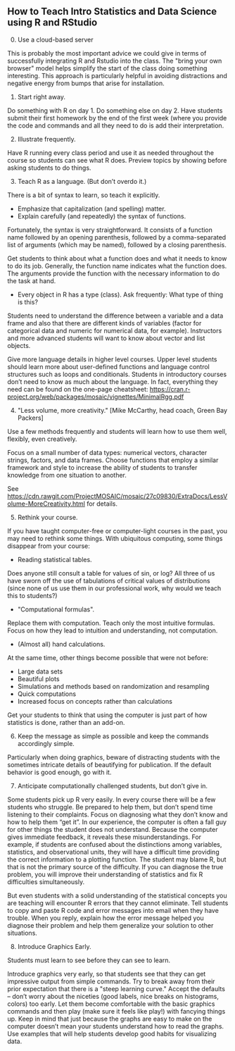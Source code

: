 ## How to Teach Intro Statistics and Data Science using R and RStudio

0. Use a cloud-based server

This is probably the most important advice we could give in terms of successfully 
integrating R and Rstudio into the class.  The "bring your own browser" model helps 
simplify the start of the class doing something interesting.  This approach is 
particularly helpful in avoiding 
distractions and negative energy from bumps that arise for installation.

1. Start right away.

Do something with R on day 1. Do something else on day 2. Have
students submit their first homework by the end of the first week (where
you provide the code and commands and all they need to do is add their
interpretation.

2. Illustrate frequently.

Have R running every class period and use it as needed throughout
the course so students can see what R does. Preview topics by
showing before asking students to do things.

3. Teach R as a language. (But don’t overdo it.)

There is a bit of syntax to learn, so teach it explicitly.

- Emphasize that capitalization (and spelling) matter.
- Explain carefully (and repeatedly) the syntax of functions.

Fortunately, the syntax is very straightforward. It consists of a
function name followed by an opening parenthesis, followed by
a comma-separated list of arguments (which may be named),
followed by a closing parenthesis.

Get students to think about what a function does and what
it needs to know to do its job. Generally, the function name
indicates what the function does. The arguments provide the
function with the necessary information to do the task at hand.

- Every object in R has a type (class). Ask frequently: What type of
thing is this?

Students need to understand the difference between a variable
and a data frame and also that there are different kinds of variables
(factor for categorical data and numeric for numerical
data, for example). Instructors and more advanced students will
want to know about vector and list objects.

Give more language details in higher level courses.
Upper level students should learn more about user-defined functions
and language control structures such as loops and conditionals.
Students in introductory courses don’t need to know as much
about the language.  In fact, everything they need can be found on the 
one-page cheatsheet: https://cran.r-project.org/web/packages/mosaic/vignettes/MinimalRgg.pdf

4. "Less volume, more creativity." [Mike McCarthy, head coach,
Green Bay Packers]

Use a few methods frequently and students will learn how to use
them well, flexibly, even creatively.

Focus on a small number of data types: numerical vectors, character
strings, factors, and data frames. Choose functions that employ
a similar framework and style to increase the ability of students to
transfer knowledge from one situation to another.

See https://cdn.rawgit.com/ProjectMOSAIC/mosaic/27c09830/ExtraDocs/LessVolume-MoreCreativity.html for details.

5. Rethink your course.

If you have taught computer-free or computer-light courses in
the past, you may need to rethink some things. With ubiquitous
computing, some things disappear from your course:

- Reading statistical tables.

Does anyone still consult a table for values of sin, or log? All
three of us have sworn off the use of tabulations of critical values
of distributions (since none of us use them in our professional
work, why would we teach this to students?)

- "Computational formulas".

Replace them with computation. Teach only the most intuitive
formulas. Focus on how they lead to intuition and understanding,
not computation.

- (Almost all) hand calculations.

At the same time, other things become possible that were not
before:

- Large data sets
- Beautiful plots
- Simulations and methods based on randomization and resampling
- Quick computations
- Increased focus on concepts rather than calculations

Get your students to think that using the computer is just part of
how statistics is done, rather than an add-on.

6. Keep the message as simple as possible and keep the commands
accordingly simple. 

Particularly when doing graphics, beware
of distracting students with the sometimes intricate details of
beautifying for publication. If the default behavior is good enough,
go with it.

7. Anticipate computationally challenged students, but don’t give in.

Some students pick up R very easily. In every course there will be
a few students who struggle. Be prepared to help them, but don’t
spend time listening to their complaints. Focus on diagnosing
what they don’t know and how to help them “get it”.
In our experience, the computer is often a fall guy for other things
the student does not understand. Because the computer gives
immediate feedback, it reveals these misunderstandings. For
example, if students are confused about the distinctions among
variables, statistics, and observational units, they will have a
difficult time providing the correct information to a plotting function.
The student may blame R, but that is not the primary source of the
difficulty. If you can diagnose the true problem, you will improve
their understanding of statistics and fix R difficulties simultaneously.

But even students with a solid understanding of the statistical
concepts you are teaching will encounter R errors that they cannot
eliminate. Tell students to copy and paste R code and error
messages into email when they have trouble. When you reply,
explain how the error message helped you diagnose their problem
and help them generalize your solution to other situations.

8. Introduce Graphics Early.

Students must learn to see before they can see to learn. 

Introduce graphics very early, so that students see that they can
get impressive output from simple commands. Try to break away
from their prior expectation that there is a "steep learning curve."
Accept the defaults – don’t worry about the niceties (good labels,
nice breaks on histograms, colors) too early. Let them become
comfortable with the basic graphics commands and then play
(make sure it feels like play!) with fancying things up. 
Keep in mind that just because the graphs are easy to make on
the computer doesn’t mean your students understand how to read
the graphs. Use examples that will help students develop good
habits for visualizing data.
